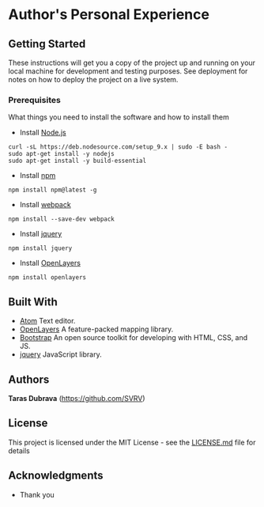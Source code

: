 # Author's Personal Experience

## Getting Started

These instructions will get you a copy of the project up and running on your local machine for development and testing purposes. See deployment for notes on how to deploy the project on a live system.

### Prerequisites

What things you need to install the software and how to install them

* Install [Node.js](https://nodejs.org/uk/download/package-manager/)
```
curl -sL https://deb.nodesource.com/setup_9.x | sudo -E bash -
sudo apt-get install -y nodejs
sudo apt-get install -y build-essential
```

* Install [npm](https://www.npmjs.com/get-npm)
```
npm install npm@latest -g
```

* Install [webpack](https://webpack.js.org/guides/installation/)
```
npm install --save-dev webpack
```

* Install [jquery](http://jquery.com/download/)
```
npm install jquery
```

* Install [OpenLayers](https://www.npmjs.com/package/openlayers/tutorial)
```
npm install openlayers
```

## Built With

* [Atom](https://github.com/atom/atom) Text editor.
* [OpenLayers](https://github.com/openlayers/openlayers) A feature-packed mapping library.
* [Bootstrap](https://github.com/twbs/bootstrap) An open source toolkit for developing with HTML, CSS, and JS.
* [jquery](https://github.com/jquery/jquery) JavaScript library.

## Authors

**Taras Dubrava** (https://github.com/SVRV)

## License

This project is licensed under the MIT License - see the [LICENSE.md](LICENSE.md) file for details

## Acknowledgments

* Thank you
